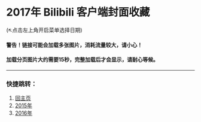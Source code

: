 # 2017年 Bilibili 客户端封面收藏 
(↖点击左上角开启菜单选择日期)
#### 警告！链接可能会加载多张图片，消耗流量较大，请小心！
#### 加载分页图片大约需要15秒，完整加载后才会显示，请耐心等候。
---
### 快捷跳转：
1. [回主页](https://bilicover.gitbooks.io/bilicover/)
2. [2015年](https://bilicover.gitbooks.io/bilicover2015/)
3. [2016年](https://bilicover.gitbooks.io/bilicover2016/)
